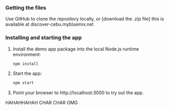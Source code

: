 
### Getting the files

Use GitHub to clone the repository locally, or [download the .zip file]
this is available at discover-cebu.mybluemix.net


### Installing and starting the app

1. Install the demo app package into the local Node.js runtime environment:

    ```bash
    npm install
    ```

1. Start the app:

    ```bash
    npm start
    ```

1. Point your browser to http://localhost:3000 to try out the app.



HAHAHHAHAH CHAR CHAR OMG 

